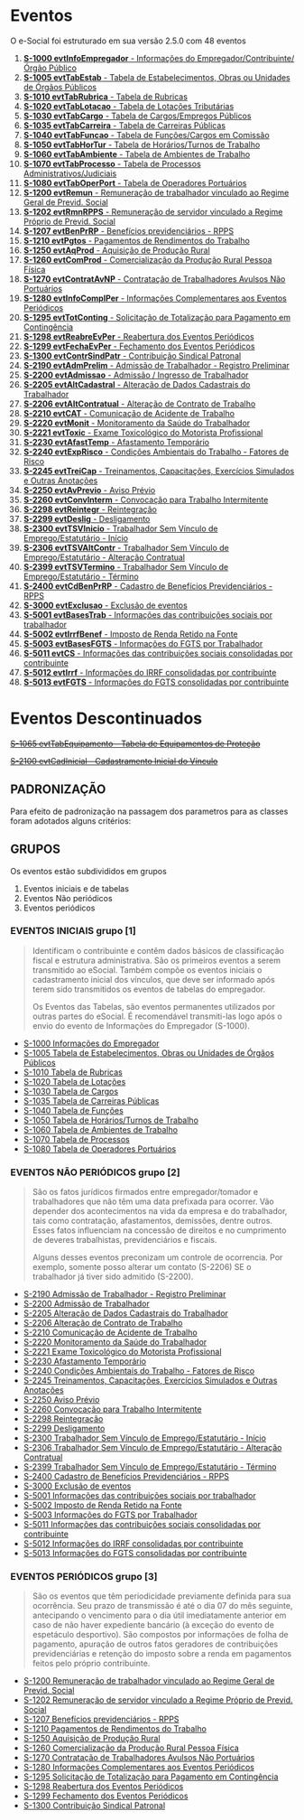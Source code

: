 # Eventos

O e-Social foi estruturado em sua versão 2.5.0 com 48 eventos

01. [**S-1000 evtInfoEmpregador** - Informações do Empregador/Contribuinte/Órgão Público](EvtInfoEmpregador.md)
02. [**S-1005 evtTabEstab** - Tabela de Estabelecimentos, Obras ou Unidades de Órgãos Públicos](EvtTabEstab.md)
03. [**S-1010 evtTabRubrica** - Tabela de Rubricas](EvtTabRubrica.md)
04. [**S-1020 evtTabLotacao** - Tabela de Lotações Tributárias](EvtTabLotacao.md)
05. [**S-1030 evtTabCargo** - Tabela de Cargos/Empregos Públicos](EvtTabCargo.md)
06. [**S-1035 evtTabCarreira** - Tabela de Carreiras Públicas](EvtTabCarreira.md)
07. [**S-1040 evtTabFuncao** - Tabela de Funções/Cargos em Comissão](EvtTabFuncao.md)
08. [**S-1050 evtTabHorTur** - Tabela de Horários/Turnos de Trabalho](EvtTabHorTur.md)
09. [**S-1060 evtTabAmbiente** - Tabela de Ambientes de Trabalho](EvtTabAmbiente.md)
10. [**S-1070 evtTabProcesso** - Tabela de Processos Administrativos/Judiciais](EvtTabProcesso.md)
11. [**S-1080 evtTabOperPort** - Tabela de Operadores Portuários](EvtTabOperPort.md)
12. [**S-1200 evtRemun** - Remuneração de trabalhador vinculado ao Regime Geral de Previd. Social](EvtRemun.md)
13. [**S-1202 evtRmnRPPS** - Remuneração de servidor vinculado a Regime Próprio de Previd. Social](EvtRmnRPPS.md)
14. [**S-1207 evtBenPrRP** - Benefícios previdenciários - RPPS](EvtBenPrRP.md)
15. [**S-1210 evtPgtos** - Pagamentos de Rendimentos do Trabalho](EvtPgtos.md)
16. [**S-1250 evtAqProd** - Aquisição de Produção Rural](EvtAqProd.md)
17. [**S-1260 evtComProd** - Comercialização da Produção Rural Pessoa Física](EvtComProd.md)
18. [**S-1270 evtContratAvNP** - Contratação de Trabalhadores Avulsos Não Portuários](EvtContratAvNP.md)
19. [**S-1280 evtInfoComplPer** - Informações Complementares aos Eventos Periódicos](EvtInfoComplPer.md)
20. [**S-1295 evtTotConting** - Solicitação de Totalização para Pagamento em Contingência](EvtTotConting.md)
21. [**S-1298 evtReabreEvPer** - Reabertura dos Eventos Periódicos](EvtReabreEvPer.md)
22. [**S-1299 evtFechaEvPer** - Fechamento dos Eventos Periódicos](EvtFechaEvPer.md)
23. [**S-1300 evtContrSindPatr** - Contribuição Sindical Patronal](EvtContrSindPatr.md)
24. [**S-2190 evtAdmPrelim** - Admissão de Trabalhador - Registro Preliminar](EvtAdmPrelim.md)
25. [**S-2200 evtAdmissao** - Admissão / Ingresso de Trabalhador](EvtAdmissao.md)
26. [**S-2205 evtAltCadastral** - Alteração de Dados Cadastrais do Trabalhador](EvtAltCadastral.md)
27. [**S-2206 evtAltContratual** - Alteração de Contrato de Trabalho](EvtAltContratual.md)
28. [**S-2210 evtCAT** - Comunicação de Acidente de Trabalho](EvtCAT.md)
29. [**S-2220 evtMonit** - Monitoramento da Saúde do Trabalhador](EvtMonit.md)
30. [**S-2221 evtToxic** - Exame Toxicológico do Motorista Profissional](EvtToxic.md)
31. [**S-2230 evtAfastTemp** - Afastamento Temporário](EvtAfastTemp.md)
32. [**S-2240 evtExpRisco** - Condições Ambientais do Trabalho - Fatores de Risco](EvtExpRisco.md)
33. [**S-2245 evtTreiCap** - Treinamentos, Capacitações, Exercícios Simulados e Outras Anotações](EvtTreiCap.md)
34. [**S-2250 evtAvPrevio** - Aviso Prévio](EvtAvPrevio.md)
35. [**S-2260 evtConvInterm** - Convocação para Trabalho Intermitente](EvtConvInterm.md)
36. [**S-2298 evtReintegr** - Reintegração](EvtReintegr.md)
37. [**S-2299 evtDeslig** - Desligamento](EvtDeslig.md)
38. [**S-2300 evtTSVInicio** - Trabalhador Sem Vínculo de Emprego/Estatutário - Início](EvtTSVInicio.md)
39. [**S-2306 evtTSVAltContr** - Trabalhador Sem Vínculo de Emprego/Estatutário - Alteração Contratual](EvtTSVAltContr.md)
40. [**S-2399 evtTSVTermino** - Trabalhador Sem Vínculo de Emprego/Estatutário - Término](EvtTSVTermino.md)
41. [**S-2400 evtCdBenPrRP** - Cadastro de Benefícios Previdenciários - RPPS](EvtCdBenPrRP.md)
42. [**S-3000 evtExclusao** - Exclusão de eventos](EvtExclusao.md)
43. [**S-5001 evtBasesTrab** - Informações das contribuições sociais por trabalhador](EvtBasesTrab.md)
44. [**S-5002 evtIrrfBenef** - Imposto de Renda Retido na Fonte](EvtIrrfBenef.md)
45. [**S-5003 evtBasesFGTS** - Informações do FGTS por Trabalhador](EvtBasesFGTS.md)
46. [**S-5011 evtCS** - Informações das contribuições sociais consolidadas por contribuinte](EvtCS.md)
47. [**S-5012 evtIrrf** - Informações do IRRF consolidadas por contribuinte](EvtIrrf.md)
48. [**S-5013 evtFGTS** - Informações do FGTS consolidadas por contribuinte](EvtFGTS.md)

# Eventos Descontinuados

~~[S-1065 evtTabEquipamento - Tabela de Equipamentos de Proteção](EvtTabEquipamento.md)~~

~~[S-2100 evtCadInicial - Cadastramento Inicial do Vínculo](EvtCadInicial.md)~~


## PADRONIZAÇÃO

Para efeito de padronização na passagem dos parametros para as classes foram adotados alguns critérios:

## GRUPOS

Os eventos estão subdivididos em grupos 

1. Eventos iniciais e de tabelas
2. Eventos Não periódicos 
3. Eventos periódicos

### EVENTOS INICIAIS grupo [1]

> Identificam o contribuinte e contêm dados básicos de classificação fiscal e estrutura administrativa. São os primeiros eventos a serem transmitido ao eSocial. Também compõe os eventos iniciais o cadastramento inicial dos vínculos, que deve ser informado após terem sido transmitidos os eventos de tabelas do empregador. 
> 
> Os Eventos das Tabelas, são eventos permanentes utilizados por outras partes do eSocial. É recomendável transmiti-las logo após o envio do evento de Informações do Empregador (S-1000). 

- [S-1000 Informações do Empregador](EvtInfoEmpregador.md)
- [S-1005 Tabela de Estabelecimentos, Obras ou Unidades de Órgãos Públicos](EvtTabEstab.md)
- [S-1010 Tabela de Rubricas](EvtTabRubrica.md)
- [S-1020 Tabela de Lotações](EvtTabLotacao.md)
- [S-1030 Tabela de Cargos](EvtTabCargo.md)
- [S-1035 Tabela de Carreiras Públicas](EvtTabCarreira.md)
- [S-1040 Tabela de Funções](EvtTabFuncao.md)
- [S-1050 Tabela de Horários/Turnos de Trabalho](EvtTabHorTur.md)
- [S-1060 Tabela de Ambientes de Trabalho](EvtTabAmbiente)
- [S-1070 Tabela de Processos](EvtTabProcesso.md)
- [S-1080 Tabela de Operadores Portuários](EvtTabOperPort.md)

### EVENTOS NÃO PERIÓDICOS grupo [2]

> São os fatos jurídicos firmados entre empregador/tomador e trabalhadores que não têm uma data prefixada para ocorrer. Vão depender dos acontecimentos na vida da empresa e do trabalhador, tais como contratação, afastamentos, demissões, dentre outros. Esses fatos influenciam na concessão de direitos e no cumprimento de deveres trabalhistas, previdenciários e fiscais. 
>
> Alguns desses eventos preconizam um controle de ocorrencia. Por exemplo, somente posso alterar um contato (S-2206) SE o trabalhador já tiver sido admitido (S-2200).

- [S-2190 Admissão de Trabalhador - Registro Preliminar](EvtAdmPerlim.md)
- [S-2200 Admissão de Trabalhador](EvtAdmissao.md)
- [S-2205 Alteração de Dados Cadastrais do Trabalhador](EvtAltCadastral.md)
- [S-2206 Alteração de Contrato de Trabalho](EvtAltContratual.md)
- [S-2210 Comunicação de Acidente de Trabalho](EvtCAT.md)
- [S-2220 Monitoramento da Saúde do Trabalhador](EvtMonit.md)
- [S-2221 Exame Toxicológico do Motorista Profissional](EvtToxic.md)
- [S-2230 Afastamento Temporário](EvtAfastTemp.md)
- [S-2240 Condições Ambientais do Trabalho - Fatores de Risco](EvtExpRisco.md)
- [S-2245 Treinamentos, Capacitações, Exercícios Simulados e Outras Anotações](EvtTreiCap.md)
- [S-2250 Aviso Prévio](EvtAvPrevio.md)
- [S-2260 Convocação para Trabalho Intermitente](EvtConvInterm.md)
- [S-2298 Reintegração](EvtReintegr.md)
- [S-2299 Desligamento](EvtDeslig.md)
- [S-2300 Trabalhador Sem Vínculo de Emprego/Estatutário - Início](EvtTSVInicio.md)
- [S-2306 Trabalhador Sem Vínculo de Emprego/Estatutário - Alteração Contratual](EvtTSVAltContr.md)
- [S-2399 Trabalhador Sem Vínculo de Emprego/Estatutário - Término](EvtTSVTermino.md)
- [S-2400 Cadastro de Benefícios Previdenciários - RPPS](EvtCdBenPrRP.md)
- [S-3000 Exclusão de eventos](EvtExclusao.md)
- [S-5001 Informações das contribuições sociais por trabalhador](EvtBasesTrab.md)
- [S-5002 Imposto de Renda Retido na Fonte](EvtIrrfBenef.md)
- [S-5003 Informações do FGTS por Trabalhador](EvtBasesFGTS.md)
- [S-5011 Informações das contribuições sociais consolidadas por contribuinte](EvtCS.md)
- [S-5012 Informações do IRRF consolidadas por contribuinte](EvtIrrf.md)
- [S-5013 Informações do FGTS consolidadas por contribuinte](EvtFGTS.md)

### EVENTOS PERIÓDICOS grupo [3]

> São os eventos que têm periodicidade previamente definida para sua ocorrência. Seu prazo de transmissão é até o dia 07 do mês seguinte, antecipando o vencimento para o dia útil imediatamente anterior em caso de não haver expediente bancário (à exceção do evento de espetáculo desportivo). São compostos por informações de folha de pagamento, apuração de outros fatos geradores de contribuições previdenciárias e retenção do imposto sobre a renda em pagamentos feitos pelo próprio contribuinte.

- [S-1200 Remuneração de trabalhador vinculado ao Regime Geral de Previd. Social](EvtRemun.md)
- [S-1202 Remuneração de servidor vinculado a Regime Próprio de Previd. Social](EvtRmnRPPS.md)
- [S-1207 Benefícios previdenciários - RPPS](EvtBenPrRP.md)
- [S-1210 Pagamentos de Rendimentos do Trabalho](EvtPgtos.md)
- [S-1250 Aquisição de Produção Rural](EvtAqProd.md)
- [S-1260 Comercialização da Produção Rural Pessoa Física](EvtComProd.md)
- [S-1270 Contratação de Trabalhadores Avulsos Não Portuários](EvtContratAvNP.md)
- [S-1280 Informações Complementares aos Eventos Periódicos](EvtInfoComplPer.md)
- [S-1295 Solicitação de Totalização para Pagamento em Contingência](EvtTotConting.md)
- [S-1298 Reabertura dos Eventos Periódicos](EvtReabreEvPer.md)
- [S-1299 Fechamento dos Eventos Periódicos](EvtFechaEvPer.md)
- [S-1300 Contribuição Sindical Patronal](EvtContrSindPatr.md)

